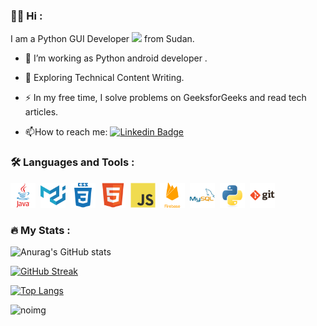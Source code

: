 ### :woman_technologist: Hi :
I am a Python GUI Developer <img src="https://media.giphy.com/media/WUlplcMpOCEmTGBtBW/giphy.gif" width="30"> from Sudan.  
- :telescope: I’m working as Python android developer .

- :seedling: Exploring Technical Content Writing.

- :zap: In my free time, I solve problems on GeeksforGeeks and read tech articles.

- :mailbox:How to reach me: [![Linkedin Badge](https://img.shields.io/badge/-kakbar-blue?style=flat&logo=Linkedin&logoColor=white)](khalid) 


### :hammer_and_wrench: Languages and Tools :

<div>
  <img src="https://github.com/devicons/devicon/blob/master/icons/java/java-original-wordmark.svg" title="Java" alt="Java" width="40" height="40"/>&nbsp;
  <img src="https://github.com/devicons/devicon/blob/master/icons/materialui/materialui-original.svg" title="Material UI" alt="Material UI" width="40" height="40"/>&nbsp;
  <img src="https://github.com/devicons/devicon/blob/master/icons/css3/css3-plain-wordmark.svg"  title="CSS3" alt="CSS" width="40" height="40"/>&nbsp;
  <img src="https://github.com/devicons/devicon/blob/master/icons/html5/html5-original.svg" title="HTML5" alt="HTML" width="40" height="40"/>&nbsp;
  <img src="https://github.com/devicons/devicon/blob/master/icons/javascript/javascript-original.svg" title="JavaScript" alt="JavaScript" width="40" height="40"/>&nbsp;
  <img src="https://github.com/devicons/devicon/blob/master/icons/firebase/firebase-plain-wordmark.svg" title="Firebase" alt="Firebase" width="40" height="40"/>&nbsp;
  <img src="https://github.com/devicons/devicon/blob/master/icons/mysql/mysql-original-wordmark.svg" title="MySQL"  alt="MySQL" width="40" height="40"/>&nbsp;
   <img src="https://github.com/devicons/devicon/blob/master/icons/python/python-original.svg" title="MySQL"  alt="MySQL" width="40" height="40"/>&nbsp;
  <img src="https://github.com/devicons/devicon/blob/master/icons/git/git-original-wordmark.svg" title="Git" **alt="Git" width="40" height="40"/>&nbsp;
</div>


### :fire: My Stats :

![Anurag's GitHub stats](https://github-readme-stats.vercel.app/api?username=Elwaleed0&show_icons=true&theme=dark)

[![GitHub Streak](http://github-readme-streak-stats.herokuapp.com?user=Elwaleed0&theme=dark&background=000000)](https://git.io/streak-stats)

[![Top Langs](https://github-readme-stats.vercel.app/api/top-langs/?username=Elwaleed0&layout=donut&theme=vision-friendly-dark)](https://github.com/anuraghazra/github-readme-stats)

<img src="https://komarev.com/ghpvc/?username=Elwaleed0&style=flat-square&color=blue" alt="noimg"/>

